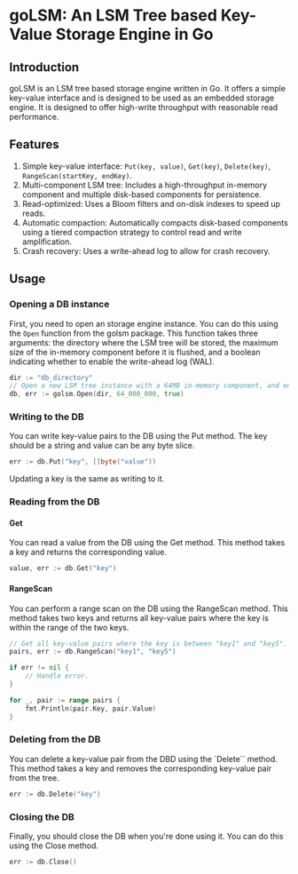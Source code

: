 # goLSM: An LSM Tree based Key-Value Storage Engine in Go

## Introduction

goLSM is an LSM tree based storage engine written in Go. It offers a simple key-value interface and is designed to be used as an embedded storage engine. It is designed to offer high-write throughput with reasonable read performance.

## Features

1. Simple key-value interface: `Put(key, value)`, `Get(key)`, `Delete(key)`, `RangeScan(startKey, endKey)`.
1. Multi-component LSM tree: Includes a high-throughput in-memory component and multiple disk-based components for persistence.
1. Read-optimized: Uses a Bloom filters and on-disk indexes to speed up reads.
1. Automatic compaction: Automatically compacts disk-based components using a tiered compaction strategy to control read and write amplification.
1. Crash recovery: Uses a write-ahead log to allow for crash recovery.

## Usage

### Opening a DB instance

First, you need to open an storage engine instance. You can do this using the `Open` function from the golsm package. This function takes three arguments: the directory where the LSM tree will be stored, the maximum size of the in-memory component before it is flushed, and a boolean indicating whether to enable the write-ahead log (WAL).

```go
dir := "db_directory"
// Open a new LSM tree instance with a 64MB in-memory component, and enable crash recovery.
db, err := golsm.Open(dir, 64_000_000, true)
```

### Writing to the DB

You can write key-value pairs to the DB using the Put method. The key should be a string and value can be any byte slice.

```go
err := db.Put("key", []byte("value"))
```

Updating a key is the same as writing to it.

### Reading from the DB

#### Get

You can read a value from the DB using the Get method. This method takes a key and returns the corresponding value.

```go
value, err := db.Get("key")
```

#### RangeScan

You can perform a range scan on the DB using the RangeScan method. This method takes two keys and returns all key-value pairs where the key is within the range of the two keys.

```go
// Get all key-value pairs where the key is between "key1" and "key5".
pairs, err := db.RangeScan("key1", "key5")

if err != nil {
    // Handle error.
}

for _, pair := range pairs {
    fmt.Println(pair.Key, pair.Value)
}
```

### Deleting from the DB

You can delete a key-value pair from the DBD using the `Delete`` method. This method takes a key and removes the corresponding key-value pair from the tree.

```go
err := db.Delete("key")
```

### Closing the DB

Finally, you should close the DB when you're done using it. You can do this using the Close method.

```go
err := db.Close()
```
